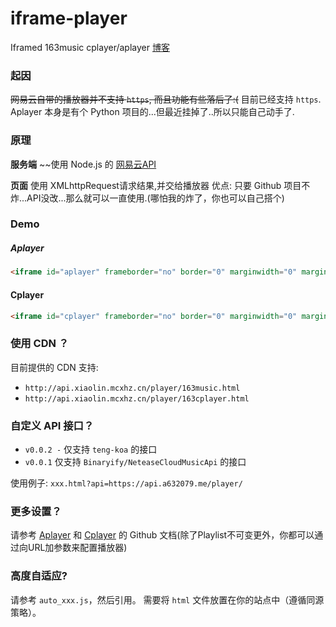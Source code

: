 # iframe-player
Iframed 163music cplayer/aplayer
[博客](http://www.mcxhz.cn/rj/xiaolin/2019/01/30.html)

### 起因
~~网易云自带的播放器并不支持 `https`, 而且功能有些落后了:(~~ 目前已经支持 `https`.
Aplayer 本身是有个 Python 项目的...但最近挂掉了..所以只能自己动手了.

### 原理
**服务端** ~~使用 Node.js 的 [网易云API](https://github.com/a1475775412/139-player/) 

**页面** 使用 XMLhttpRequest请求结果,并交给播放器
优点: 只要 Github 项目不炸...API没改...那么就可以一直使用.(哪怕我的炸了，你也可以自己搭个)

### Demo

##### Aplayer

```HTML
<iframe id="aplayer" frameborder="no" border="0" marginwidth="0" marginheight="0" width="330" height="86" src="163music.html?playlist=28391862"></iframe>
```

#### Cplayer

```HTML
<iframe id="cplayer" frameborder="no" border="0" marginwidth="0" marginheight="0" width="330" height="108" src="163cplayer.html?playlist=438803182"></iframe>
```

### 使用 CDN ？
目前提供的 CDN 支持: 
 * `http://api.xiaolin.mcxhz.cn/player/163music.html`
 * `http://api.xiaolin.mcxhz.cn/player/163cplayer.html`

### 自定义 API 接口？
* `v0.0.2 -` 仅支持 `teng-koa` 的接口
* `v0.0.1` 仅支持 `Binaryify/NeteaseCloudMusicApi` 的接口

使用例子: `xxx.html?api=https://api.a632079.me/player/`

### 更多设置？
请参考 [Aplayer](https://github.com/a1475775412/139-player/) 和 [Cplayer](https://github.com/a1475775412/cPlayer) 的 Github 文档(除了Playlist不可变更外，你都可以通过向URL加参数来配置播放器)

### 高度自适应?
请参考 `auto_xxx.js`，然后引用。 需要将 `html` 文件放置在你的站点中（遵循同源策略）。
